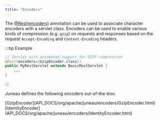 ```yaml
---
title: "Encoders"
---
```


The [@Rest(encoders)](API_DOCS/org/apache/juneau/rest/annotation/Rest.html#encoders) annotation can be used to
associate character encoders with a servlet class.
Encoders can be used to enable various kinds of compression (e.g. `gzip`) on requests and responses based on the request
`Accept-Encoding` and `Content-Encoding` headers.

:::tip Example
```java
// Servlet with automated support for GZIP compression
@Rest(encoders={GzipEncoder.class})
public MyRestServlet extends BasicRestServlet {
    ...
}
```
:::

Juneau defines the following encoders out-of-the-box:

<tree>
<node-0><java-class>[GzipEncoder](API_DOCS/org/apache/juneau/encoders/GzipEncoder.html)</java-class></node-0>
<node-0><java-class>[IdentityEncoder](API_DOCS/org/apache/juneau/encoders/IdentityEncoder.html)</java-class></node-0>
</tree>
